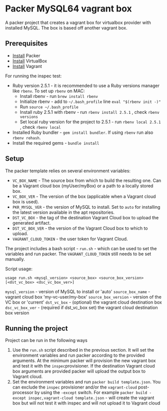 # Packer MySQL64 vagrant box

A packer project that creates a vagrant box for virtualbox provider with installed MySQL. The box is based off another vagrant box.

## Prerequisites

* [Install](https://www.packer.io/intro/getting-started/install.html) Packer
* [Install](https://www.virtualbox.org/wiki/Downloads) VirtualBox
* [Install](https://www.vagrantup.com/downloads.html) Vagrant

For running the inspec test:

* Ruby version 2.5.1 - it is recommended to use a Ruby versions manager like `rbenv`. To set up `rbenv` on MAC:
  * Install rbenv - run `brew install rbenv`
  * Initialize rbenv - add to `~/.bash_profile` line `eval "$(rbenv init -)"`
  * Run `source ~/.bash_profile`
  * Install ruby 2.5.1 with rbenv - run `rbenv install 2.5.1` , check `rbenv versions`
  * Set local ruby version for the project to 2.5.1 - run `rbenv local 2.5.1` , check `rbenv local`
* Installed Ruby bundler - `gem install bundler`. If using `rbenv` run also `rbenv rehash`.
* Install the required gems - `bundle install`

## Setup

The packer template relies on several environment variables:

* `VC_BOX_NAME` - The source box from which to build the resulting one. Can be a Vagrant cloud box (myUser/myBox) or a path to a locally stored box.
* `VC_BOX_VER` - The version of the box (applicable when a Vagrant cloud box is used).
* `PKR_MYSQL_VER` - the version of MySQL to install. Set to `auto` for installing the latest version available in the apt repositories.
* `DST_VC_BOX` - the tag of the destination Vagrant Cloud box to upload the generated artifact.
* `DST_VC_BOX_VER` - the version of the Vagrant Cloud box to which to upload.
* `VAGRANT_CLOUD_TOKEN` -  the user token for Vagrant Cloud.

The project includes a bash script - `run.sh` - which can be used to set the variables and run packer. The `VAGRANT_CLOUD_TOKEN` still needs to be set manually.

Script usage:

`usage run.sh <mysql_version> <source_box> <source_box_version> [<dst_vc_box> <dsc_vc_box_ver>]`

`mysql_version` - version of MySQL to install or 'auto'
`source_box_name` - vagrant cloud box 'my-vc-user/my-box'
`source_box_version` - version of the VC box or 'current'
`dst_vc_box` - (optional) the vagrant cloud destination box
`dsc_vc_box_ver` - (required if dst_vc_box set) the vagrant cloud destination box version

## Running the project

Project can be run in the following ways

1. Use the `run.sh` script described in the previous section. It will set the environment variables and run packer according to the provided arguments. At the minimum packer will provision the new vagrant box and test it with the `inspec`provisioner. If the destination Vagrant cloud box arguments are provided packer will upload the output box to Vagrant cloud.
2. Set the environment variables and run `packer build template.json`. You can exclude the `inspec` provisioner and/or the `vagrant-cloud` post-processor by using the `-except` switch. For example `packer build -except inspec,vagrant-cloud template.json` - will create the vagrant box but will not test it with inspec and will not upload it to Vagrant cloud